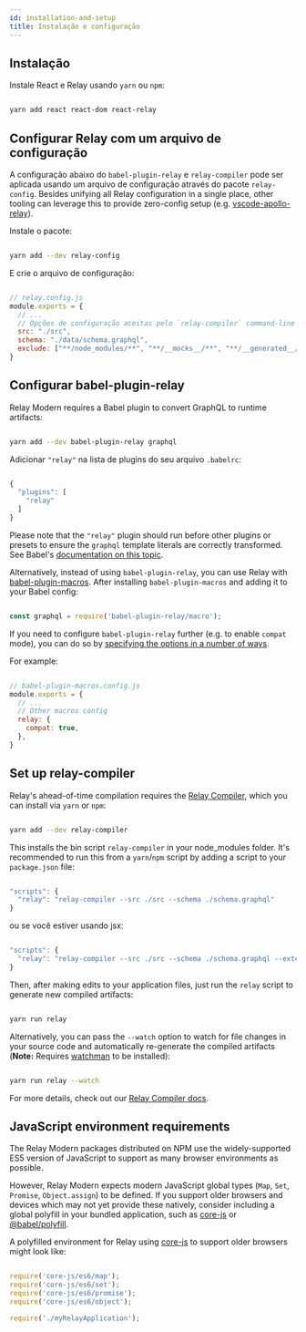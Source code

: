 ```yaml
---
id: installation-and-setup
title: Instalação e configuração
---
```


## Instalação

Instale React e Relay usando `yarn` ou `npm`:

```sh

yarn add react react-dom react-relay

```

## Configurar Relay com um arquivo de configuração

A configuração abaixo do `babel-plugin-relay` e `relay-compiler` pode ser aplicada usando um arquivo de configuração através do pacote `relay-config`. Besides unifying all Relay configuration in a single place, other tooling can leverage this to provide zero-config setup (e.g. [vscode-apollo-relay](https://github.com/relay-tools/vscode-apollo-relay)).

Instale o pacote:

```sh

yarn add --dev relay-config

```

E crie o arquivo de configuração:

```javascript

// relay.config.js
module.exports = {
  // ...
  // Opções de configuração aceitas pelo `relay-compiler` command-line tool e `babel-plugin-relay`.
  src: "./src",
  schema: "./data/schema.graphql",
  exclude: ["**/node_modules/**", "**/__mocks__/**", "**/__generated__/**"],
}

```

## Configurar babel-plugin-relay

Relay Modern requires a Babel plugin to convert GraphQL to runtime artifacts:

```sh

yarn add --dev babel-plugin-relay graphql

```

Adicionar `"relay"` na lista de plugins do seu arquivo `.babelrc`:

```javascript

{
  "plugins": [
    "relay"
  ]
}

```

Please note that the `"relay"` plugin should run before other plugins or presets to ensure the `graphql` template literals are correctly transformed. See Babel's [documentation on this topic](https://babeljs.io/docs/plugins/#pluginpreset-ordering).

Alternatively, instead of using `babel-plugin-relay`, you can use Relay with [babel-plugin-macros](https://github.com/kentcdodds/babel-plugin-macros). After installing `babel-plugin-macros` and adding it to your Babel config:

```javascript

const graphql = require('babel-plugin-relay/macro');

```

If you need to configure `babel-plugin-relay` further (e.g. to enable `compat` mode), you can do so by [specifying the options in a number of ways](https://github.com/kentcdodds/babel-plugin-macros/blob/master/other/docs/user.md#config-experimental).

For example:

```javascript

// babel-plugin-macros.config.js
module.exports = {
  // ...
  // Other macros config
  relay: {
    compat: true,
  },
}

```

## Set up relay-compiler

Relay's ahead-of-time compilation requires the [Relay Compiler](./graphql-in-relay.html#relay-compiler), which you can install via `yarn` or `npm`:

```sh

yarn add --dev relay-compiler

```

This installs the bin script `relay-compiler` in your node_modules folder. It's recommended to run this from a `yarn`/`npm` script by adding a script to your `package.json` file:

```js

"scripts": {
  "relay": "relay-compiler --src ./src --schema ./schema.graphql"
}

```

ou se você estiver usando jsx:

```js

"scripts": {
  "relay": "relay-compiler --src ./src --schema ./schema.graphql --extensions js jsx"
}

```

Then, after making edits to your application files, just run the `relay` script to generate new compiled artifacts:

```sh

yarn run relay

```

Alternatively, you can pass the `--watch` option to watch for file changes in your source code and automatically re-generate the compiled artifacts (**Note:** Requires [watchman](https://facebook.github.io/watchman) to be installed):

```sh

yarn run relay --watch

```

For more details, check out our [Relay Compiler docs](./graphql-in-relay.html#relay-compiler).

## JavaScript environment requirements

The Relay Modern packages distributed on NPM use the widely-supported ES5 version of JavaScript to support as many browser environments as possible.

However, Relay Modern expects modern JavaScript global types (`Map`, `Set`, `Promise`, `Object.assign`) to be defined. If you support older browsers and devices which may not yet provide these natively, consider including a global polyfill in your bundled application, such as [core-js][] or [@babel/polyfill](https://babeljs.io/docs/usage/polyfill/).

A polyfilled environment for Relay using [core-js][] to support older browsers might look like:

```js

require('core-js/es6/map');
require('core-js/es6/set');
require('core-js/es6/promise');
require('core-js/es6/object');

require('./myRelayApplication');

```

[core-js]: https://github.com/zloirock/core-js
